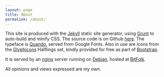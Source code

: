 ```yaml
---
layout: page
title: About
permalink: /about/
---
```


This site is produced with the [Jekyll] static site generator, using
[Grunt] to auto-build and minify CSS. The source code is on Github
[here][source]. The typeface is [Quando], served from Google Fonts. Also
in use are icons from the [Glyphicons] Halflings set, kindly provided
for free as part of [Bootstrap].


It is served by an [nginx] server running on [Debian], hosted at [BitFolk].

All opinions and views expressed are my own.

[Jekyll]: http://jekyllrb.com/
[Grunt]: http://gruntjs.com/
[source]: https://github.com/jshholland/inv.alid.pw
[Quando]: https://www.google.com/fonts/specimen/Quando
[nginx]: http://nginx.org/
[Debian]: https://www.debian.org/
[BitFolk]: http://bitfolk.com/
[Glyphicons]: http://glyphicons.com/
[Bootstrap]: http://getbootstrap.com/
